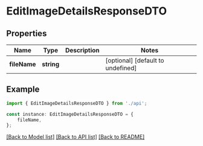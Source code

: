 # EditImageDetailsResponseDTO


## Properties

Name | Type | Description | Notes
------------ | ------------- | ------------- | -------------
**fileName** | **string** |  | [optional] [default to undefined]

## Example

```typescript
import { EditImageDetailsResponseDTO } from './api';

const instance: EditImageDetailsResponseDTO = {
    fileName,
};
```

[[Back to Model list]](../README.md#documentation-for-models) [[Back to API list]](../README.md#documentation-for-api-endpoints) [[Back to README]](../README.md)
